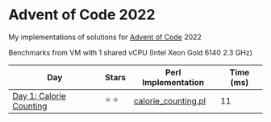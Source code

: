 # Advent of Code 2022

My implementations of solutions for [Advent of Code](https://adventofcode.com/) 2022

Benchmarks from VM with 1 shared vCPU (Intel Xeon Gold 6140 2.3 GHz)

| Day | Stars | Perl Implementation | Time (ms) |
| --- | ----- | ------------------- | --------- |
| [Day 1: Calorie Counting](https://adventofcode.com/2022/day/1) | :star: :star: | [calorie_counting.pl](d01/calorie_counting.pl) | 11 |
